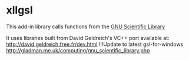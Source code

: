 # xllgsl

This add-in library calls functions from the 
[GNU Scientific Library](http://www.gnu.org/software/gsl/)

It uses libraries built from David Geldreich's VC++ port available at: 
http://david.geldreich.free.fr/dev.html
!!!Update to latest gsl-for-windows
http://gladman.me.uk/computing/gnu_scientific_library.php
